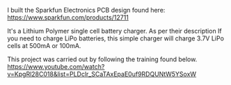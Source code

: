 I built the Sparkfun Electronics PCB design found here:
https://www.sparkfun.com/products/12711

It's a Lithium Polymer single cell battery charger. As per their description
If you need to charge LiPo batteries, this simple charger will charge 3.7V LiPo cells at 500mA or 100mA.



This project was carried out by following the training found below.
https://www.youtube.com/watch?v=KpgRl28C018&list=PLDclr_SCaTAxEpaE0uf9RDQUNtW5YSoxW
